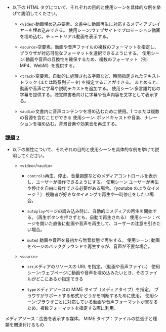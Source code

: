 - 以下の HTML タグについて、それぞれの目的と使用シーンを具体的な例を挙げて説明してください。

  - `<video>`動画埋め込み要素。文書中に動画再生に対応するメディアプレイヤーを埋め込みできる。
    使用シーン:ウェブサイトでプロモーション動画を埋め込む。チュートリアル動画を表示する。

  - `<source>`空要素。動画や音声ファイルの複数のフォーマットを指定し、ブラウザが対応可能なフォーマットを選択できるようにする。
    使用シーン:動画や音声の互換性を確保するため、複数のフォーマット（例: MP4、WebM）を提供する。

  - `<track>`空要素。自動的に処理される字幕など、時間指定されたテキストトラック (または時系列データ) を指定することができる。
    まとめると、動画や音声に字幕や説明テキストを追加する。
    使用シーン:多言語対応の字幕を提供する。聴覚障害者向けに字幕や音声内容を文字として表示する。

  - `<audio>`文書内に音声コンテンツを埋め込むために使用。1 つまたは複数の音源を含むことができる
    使用シーン: ポッドキャストや音楽、ナレーションを埋め込む。背景音楽や効果音を再生する。

### 課題２

- 以下の属性について、それぞれの目的と使用シーンを具体的な例を挙げて説明してください。

  - `<video>`/`<audio>`

    - `controls`再生、停止、音量調整などのメディアコントロールを表示し、ユーザーが操作できるようにする。
      使用シーン
      ユーザーが再生や停止を自由に操作できる必要がある場合。（youtube のようなイメージ？）
      視聴者が好きなタイミングで再生や一時停止をしたい場合。

    - `autoplay`ページの読み込み時に、自動的にメディアの再生を開始する。（再生ボタンを押さずとも、自動で再生される）
      使用シーン：ページを開いた直後に動画や音声を再生して、ユーザーの注意を引きたい場合。

    - `muted` 動画や音声を最初から無音状態で再生する。
      使用シーン: 動画をページのバックグラウンドで再生するが、音声が不要な場合。

  - `<source>`

    - `src`メディアのリソースの URL を指定。（動画や音声ファイル）
      使用シーン:ウェブページに動画や音声を埋め込みたいとき、そのファイルがどこにあるか指定できる

    - `type`メディアソースの MIME タイプ（メディアタイプ）を指定。
      ブラウザがサポートする形式かどうかを判断するために使用。
      使用シーン:ブラウザごとに対応している動画や音声フォーマットが異なるため、複数フォーマットを指定する際に利用。

メディアソース：広告を表示する媒体。
MIME タイプ：ファイルの拡張子と種類を関連付けるもの

